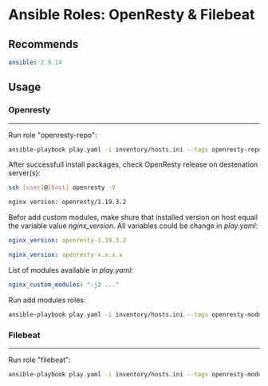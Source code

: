 # Ansible Roles: OpenResty & Filebeat

## Recommends
```yaml
ansible: 2.9.14
```
## Usage
### Openresty
---
Run role "openresty-repo":
```bash
ansible-playbook play.yaml -i inventory/hosts.ini --tags openresty-repo
```
After successfull install packages, check OpenResty release on destenation server(s):
```bash
ssh [user]@[host] openresty -V
```
```bash
nginx version: openresty/1.19.3.2
```
Befor add custom modules, make shure that installed version on host equail the variable value *nginx_version*. All variables could be change in *play.yaml*:

```yaml
nginx_version: openresty-1.19.3.2
```
```yaml
nginx_version: openresty-x.x.x.x
```

List of modules available in *play.yaml*:
```yaml
nginx_custom_modules: "-j2 ..."
```

Run add modules roles:
```bash
ansible-playbook play.yaml -i inventory/hosts.ini --tags openresty-modules
```

### Filebeat
---
Run role "filebeat":
```bash
ansible-playbook play.yaml -i inventory/hosts.ini --tags openresty-modules
```